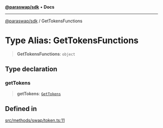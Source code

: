 [**@paraswap/sdk**](../README.md) • **Docs**

***

[@paraswap/sdk](../globals.md) / GetTokensFunctions

# Type Alias: GetTokensFunctions

> **GetTokensFunctions**: `object`

## Type declaration

### getTokens

> **getTokens**: [`GetTokens`](../-internal-/type-aliases/GetTokens.md)

## Defined in

[src/methods/swap/token.ts:11](https://github.com/paraswap/paraswap-sdk/blob/master/src/methods/swap/token.ts#L11)

